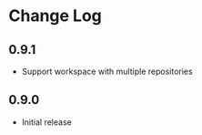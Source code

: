# Change Log

## 0.9.1

- Support workspace with multiple repositories

## 0.9.0

- Initial release

